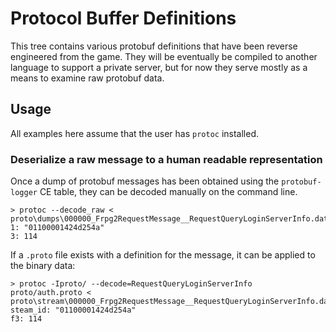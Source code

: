 # Protocol Buffer Definitions

This tree contains various protobuf definitions that have been reverse engineered from the game.
They will be eventually be compiled to another language to support a private server, but for now they serve mostly as a means to examine raw protobuf data.

## Usage

All examples here assume that the user has `protoc` installed.

### Deserialize a raw message to a human readable representation

Once a dump of protobuf messages has been obtained using the `protobuf-logger` CE table, they can be decoded manually on the command line.

```pwsh
> protoc --decode_raw < proto\dumps\000000_Frpg2RequestMessage__RequestQueryLoginServerInfo.dat
1: "01100001424d254a"
3: 114
```

If a `.proto` file exists with a definition for the message, it can be applied to the binary data:

```pwsh
> protoc -Iproto/ --decode=RequestQueryLoginServerInfo proto/auth.proto < proto\stream\000000_Frpg2RequestMessage__RequestQueryLoginServerInfo.dat
steam_id: "01100001424d254a"
f3: 114
```